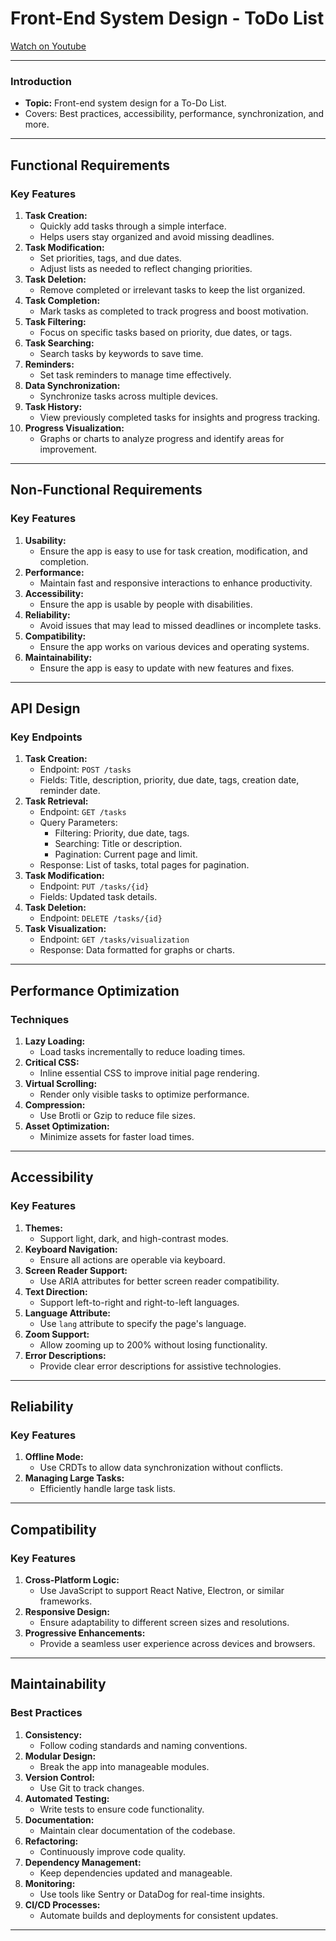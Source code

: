 # Front-End System Design - ToDo List

[Watch on Youtube](https://www.youtube.com/watch?v=zwY4wyqG37E)

---

### Introduction

- **Topic:** Front-end system design for a To-Do List.
- Covers: Best practices, accessibility, performance, synchronization, and more.

---

## Functional Requirements

### Key Features

1. **Task Creation:**
   - Quickly add tasks through a simple interface.
   - Helps users stay organized and avoid missing deadlines.
2. **Task Modification:**
   - Set priorities, tags, and due dates.
   - Adjust lists as needed to reflect changing priorities.
3. **Task Deletion:**
   - Remove completed or irrelevant tasks to keep the list organized.
4. **Task Completion:**
   - Mark tasks as completed to track progress and boost motivation.
5. **Task Filtering:**
   - Focus on specific tasks based on priority, due dates, or tags.
6. **Task Searching:**
   - Search tasks by keywords to save time.
7. **Reminders:**
   - Set task reminders to manage time effectively.
8. **Data Synchronization:**
   - Synchronize tasks across multiple devices.
9. **Task History:**
   - View previously completed tasks for insights and progress tracking.
10. **Progress Visualization:**
    - Graphs or charts to analyze progress and identify areas for improvement.

---

## Non-Functional Requirements

### Key Features

1. **Usability:**
   - Ensure the app is easy to use for task creation, modification, and completion.
2. **Performance:**
   - Maintain fast and responsive interactions to enhance productivity.
3. **Accessibility:**
   - Ensure the app is usable by people with disabilities.
4. **Reliability:**
   - Avoid issues that may lead to missed deadlines or incomplete tasks.
5. **Compatibility:**
   - Ensure the app works on various devices and operating systems.
6. **Maintainability:**
   - Ensure the app is easy to update with new features and fixes.

---

## API Design

### Key Endpoints

1. **Task Creation:**
   - Endpoint: `POST /tasks`
   - Fields: Title, description, priority, due date, tags, creation date, reminder date.
2. **Task Retrieval:**
   - Endpoint: `GET /tasks`
   - Query Parameters:
     - Filtering: Priority, due date, tags.
     - Searching: Title or description.
     - Pagination: Current page and limit.
   - Response: List of tasks, total pages for pagination.
3. **Task Modification:**
   - Endpoint: `PUT /tasks/{id}`
   - Fields: Updated task details.
4. **Task Deletion:**
   - Endpoint: `DELETE /tasks/{id}`
5. **Task Visualization:**
   - Endpoint: `GET /tasks/visualization`
   - Response: Data formatted for graphs or charts.

---

## Performance Optimization

### Techniques

1. **Lazy Loading:**
   - Load tasks incrementally to reduce loading times.
2. **Critical CSS:**
   - Inline essential CSS to improve initial page rendering.
3. **Virtual Scrolling:**
   - Render only visible tasks to optimize performance.
4. **Compression:**
   - Use Brotli or Gzip to reduce file sizes.
5. **Asset Optimization:**
   - Minimize assets for faster load times.

---

## Accessibility

### Key Features

1. **Themes:**
   - Support light, dark, and high-contrast modes.
2. **Keyboard Navigation:**
   - Ensure all actions are operable via keyboard.
3. **Screen Reader Support:**
   - Use ARIA attributes for better screen reader compatibility.
4. **Text Direction:**
   - Support left-to-right and right-to-left languages.
5. **Language Attribute:**
   - Use `lang` attribute to specify the page's language.
6. **Zoom Support:**
   - Allow zooming up to 200% without losing functionality.
7. **Error Descriptions:**
   - Provide clear error descriptions for assistive technologies.

---

## Reliability

### Key Features

1. **Offline Mode:**
   - Use CRDTs to allow data synchronization without conflicts.
2. **Managing Large Tasks:**
   - Efficiently handle large task lists.

---

## Compatibility

### Key Features

1. **Cross-Platform Logic:**
   - Use JavaScript to support React Native, Electron, or similar frameworks.
2. **Responsive Design:**
   - Ensure adaptability to different screen sizes and resolutions.
3. **Progressive Enhancements:**
   - Provide a seamless user experience across devices and browsers.

---

## Maintainability

### Best Practices

1. **Consistency:**
   - Follow coding standards and naming conventions.
2. **Modular Design:**
   - Break the app into manageable modules.
3. **Version Control:**
   - Use Git to track changes.
4. **Automated Testing:**
   - Write tests to ensure code functionality.
5. **Documentation:**
   - Maintain clear documentation of the codebase.
6. **Refactoring:**
   - Continuously improve code quality.
7. **Dependency Management:**
   - Keep dependencies updated and manageable.
8. **Monitoring:**
   - Use tools like Sentry or DataDog for real-time insights.
9. **CI/CD Processes:**
   - Automate builds and deployments for consistent updates.

---
